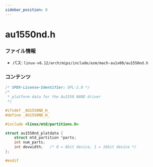 ```yaml
---
sidebar_position: 8
---
```

# au1550nd.h

### ファイル情報

- パス: `linux-v6.12/arch/mips/include/asm/mach-au1x00/au1550nd.h`

### コンテンツ

```h
/* SPDX-License-Identifier: GPL-2.0 */
/*
 * platform data for the Au1550 NAND driver
 */

#ifndef _AU1550ND_H_
#define _AU1550ND_H_

#include <linux/mtd/partitions.h>

struct au1550nd_platdata {
	struct mtd_partition *parts;
	int num_parts;
	int devwidth;	/* 0 = 8bit device, 1 = 16bit device */
};

#endif

```
